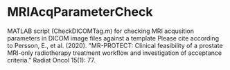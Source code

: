 # MRIAcqParameterCheck
MATLAB script (CheckDICOMTag.m) for checking MRI acqusition parameters in DICOM image files against a template
Please cite according to 
Persson, E., et al. (2020). "MR-PROTECT: Clinical feasibility of a prostate MRI-only radiotherapy treatment workflow and investigation of acceptance criteria." Radiat Oncol 15(1): 77.
